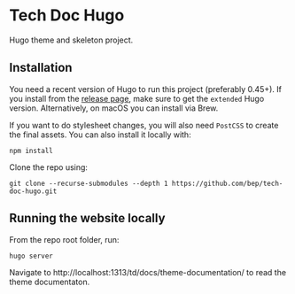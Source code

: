 # Tech Doc Hugo

Hugo theme and skeleton project.

## Installation

You need a recent version of Hugo to run this project (preferably 0.45+). If you install from the [release page](https://github.com/gohugoio/hugo/releases), make sure to get the `extended` Hugo version. Alternatively, on macOS you can install via Brew.

If you want to do stylesheet changes, you will also need `PostCSS` to create the final assets. You can also install it locally with:

```
npm install
````

Clone the repo using:

```
git clone --recurse-submodules --depth 1 https://github.com/bep/tech-doc-hugo.git
```

## Running the website locally

From the repo root folder, run:

```
hugo server
```


Navigate to http://localhost:1313/td/docs/theme-documentation/ to read the theme documentaton.



